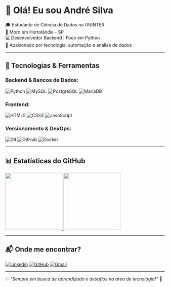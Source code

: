 # 👋 Olá! Eu sou André Silva

🎓 Estudante de Ciência de Dados na UNINTER  
🏡 Moro em Hortolândia - SP  
💻 Desenvolvedor Backend | Foco em Python  
🚀 Apaixonado por tecnologia, automação e análise de dados  

---

## 🔧 **Tecnologias & Ferramentas**
### Backend & Bancos de Dados:
![Python](https://img.shields.io/badge/-Python-333333?style=flat&logo=python)
![MySQL](https://img.shields.io/badge/-MySQL-333333?style=flat&logo=mysql)
![PostgreSQL](https://img.shields.io/badge/-PostgreSQL-333333?style=flat&logo=postgresql)
![MariaDB](https://img.shields.io/badge/-MariaDB-333333?style=flat&logo=mariadb)

### Frontend:
![HTML5](https://img.shields.io/badge/-HTML5-333333?style=flat&logo=html5)
![CSS3](https://img.shields.io/badge/-CSS3-333333?style=flat&logo=css3)
![JavaScript](https://img.shields.io/badge/-JavaScript-333333?style=flat&logo=javascript)

### Versionamento & DevOps:
![Git](https://img.shields.io/badge/-Git-333333?style=flat&logo=git)
![GitHub](https://img.shields.io/badge/-GitHub-333333?style=flat&logo=github)
![Docker](https://img.shields.io/badge/-Docker-333333?style=flat&logo=docker)

---

## 📊 **Estatísticas do GitHub**
<a href="https://github.com/Andresilvaaaa">
  <img height="180em" src="https://github-readme-stats.vercel.app/api?username=Andresilvaaaa&theme=dracula&show_icons=true" />
</a>
<a href="https://github.com/Andresilvaaaa">
  <img height="180em" src="https://github-readme-stats.vercel.app/api/top-langs/?username=Andresilvaaaa&layout=compact&theme=dracula"/>
</a>

---

## 📬 **Onde me encontrar?**
[![Linkedin](https://img.shields.io/badge/-André%20Silva-blue?style=flat-square&logo=Linkedin&logoColor=white&link=https://www.linkedin.com/in/andr%C3%A9-silva-7a9b23217/)](https://www.linkedin.com/in/andr%C3%A9-silva-7a9b23217/)
[![GitHub](https://img.shields.io/github/followers/Andresilvaaaa?label=follow&style=social)](https://github.com/Andresilvaaaa)
[![Gmail](https://img.shields.io/badge/-Email-red?style=flat-square&logo=Gmail&logoColor=white&link=mailto:seuemail@gmail.com)](mailto:seuemail@gmail.com)

---

✨ _"Sempre em busca de aprendizado e desafios na área de tecnologia!"_ 🚀

